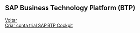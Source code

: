 ## SAP Business Technology Platform (BTP)

[Voltar](./)  
[Criar conta trial SAP BTP Cockpit](criar-conta-trial.md)  